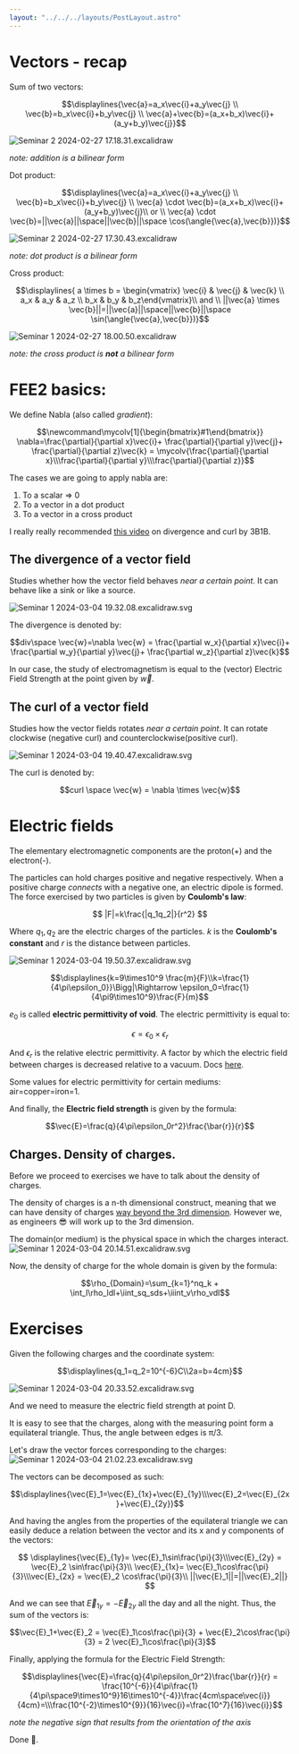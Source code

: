 ```yaml
---
layout: "../../../layouts/PostLayout.astro"
---
```


# Vectors - recap

Sum of two vectors:

$$\displaylines{\vec{a}=a_x\vec{i}+a_y\vec{j} \\ \vec{b}=b_x\vec{i}+b_y\vec{j} \\ \vec{a}+\vec{b}=(a_x+b_x)\vec{i}+(a_y+b_y)\vec{j}}$$

![Seminar 2 2024-02-27 17.18.31.excalidraw](/Seminar%202%202024-02-27%2017.18.31.excalidraw.svg)

_note: addition is a bilinear form_

Dot product:

$$\displaylines{\vec{a}=a_x\vec{i}+a_y\vec{j} \\ \vec{b}=b_x\vec{i}+b_y\vec{j} \\ \vec{a} \cdot \vec{b}=(a_x+b_x)\vec{i}+(a_y+b_y)\vec{j}\\ or \\ \vec{a} \cdot \vec{b}=||\vec{a}||\space||\vec{b}||\space \cos(\angle{\vec{a},\vec{b}})}$$

![Seminar 2 2024-02-27 17.30.43.excalidraw](/Seminar%202%202024-02-27%2017.30.43.excalidraw.svg)

_note: dot product is a bilinear form_

Cross product:

$$\displaylines{ a \times b = \begin{vmatrix} \vec{i} & \vec{j} & \vec{k} \\ a_x & a_y & a_z \\ b_x & b_y & b_z\end{vmatrix}\\ and \\ ||\vec{a} \times \vec{b}||=||\vec{a}||\space||\vec{b}||\space \sin(\angle{\vec{a},\vec{b}})}$$

![Seminar 1 2024-02-27 18.00.50.excalidraw](/Seminar%201%202024-02-27%2018.00.50.excalidraw.svg)

_note: the cross product is **not** a bilinear form_

# FEE2 basics:

We define Nabla (also called _gradient_):

$$\newcommand\mycolv[1]{\begin{bmatrix}#1\end{bmatrix}} \nabla=\frac{\partial}{\partial x}\vec{i}+ \frac{\partial}{\partial y}\vec{j}+ \frac{\partial}{\partial z}\vec{k} = \mycolv{\frac{\partial}{\partial x}\\\frac{\partial}{\partial y}\\\frac{\partial}{\partial z}}$$

The cases we are going to apply nabla are:

1. To a scalar => 0
2. To a vector in a dot product
3. To a vector in a cross product

I really really recommended [this video](https://www.youtube.com/watch?v=rB83DpBJQsE&pp=ygUbM2JsdWUxYnJvd24gZGl2ZXJnZW5jZSBjdXJs) on divergence and curl by 3B1B.

## The divergence of a vector field

Studies whether how the vector field behaves _near a certain point_.
It can behave like a sink or like a source.

![Seminar 1 2024-03-04 19.32.08.excalidraw.svg](/Seminar%201%202024-03-04%2019.32.08.excalidraw.svg)

The divergence is denoted by:

$$div\space \vec{w}=\nabla \vec{w} = \frac{\partial w_x}{\partial x}\vec{i}+ \frac{\partial w_y}{\partial y}\vec{j}+ \frac{\partial w_z}{\partial z}\vec{k}$$

In our case, the study of electromagnetism is equal to the (vector) Electric Field Strength at the point given by $\vec{w}$.

## The curl of a vector field

Studies how the vector fields rotates _near a certain point_.
It can rotate clockwise (negative curl) and counterclockwise(positive curl).

![Seminar 1 2024-03-04 19.40.47.excalidraw.svg](/Seminar%201%202024-03-04%2019.40.47.excalidraw.svg)

The curl is denoted by:

$$curl \space \vec{w} = \nabla \times \vec{w}$$

# Electric fields

The elementary electromagnetic components are the proton(+) and the electron(-).

The particles can hold charges positive and negative respectively. When a positive charge _connects_ with a negative one, an electric dipole is formed.
The force exercised by two particles is given by **Coulomb's law**:


$$ |F|=k\frac{|q_1q_2|}{r^2} $$


Where $q_1,q_2$ are the electric charges of the particles. $k$ is the **Coulomb's constant** and $r$ is the distance between particles.

![Seminar 1 2024-03-04 19.50.37.excalidraw.svg](/Seminar%201%202024-03-04%2019.50.37.excalidraw.svg)

$$\displaylines{k=9\times10^9 \frac{m}{F}\\k=\frac{1}{4\pi\epsilon_0}}\Bigg|\Rightarrow \epsilon_0=\frac{1}{4\pi9\times10^9}\frac{F}{m}$$

$e_0$ is called **electric permittivity of void**.
The electric permittivity is equal to:

$$\epsilon = \epsilon_0\times\epsilon_r$$

And $\epsilon_r$ is the relative electric permittivity. A factor by which the electric field between charges is decreased relative to a vacuum. Docs [here](https://www.google.com/url?sa=t&rct=j&q=&esrc=s&source=web&cd=&cad=rja&uact=8&ved=2ahUKEwiH0ef8l9uEAxXSQvEDHf4uBP0QFnoECBsQAw&url=https%3A%2F%2Fen.wikipedia.org%2Fwiki%2FRelative_permittivity%23%3A~%3Atext%3DRelative%2520permittivity%2520is%2520the%2520factor%2Chas%2520vacuum%2520as%2520its%2520dielectric.&usg=AOvVaw1bbwmtFwPfoJwLYS1vSkqe&opi=89978449).

Some values for electric permittivity for certain mediums: air=copper=iron=1.

And finally, the **Electric field strength** is given by the formula:

$$\vec{E}=\frac{q}{4\pi\epsilon_0r^2}\frac{\bar{r}}{r}$$

## Charges. Density of charges.

Before we proceed to exercises we have to talk about the density of charges.

The density of charges is a n-th dimensional construct, meaning that we can have density of charges [way beyond the 3rd dimension](https://en.wikipedia.org/wiki/Four-current#:~:text=In%20special%20and%20general%20relativity,unit%20time%20per%20unit%20area.). However we, as engineers 😎 will work up to the 3rd dimension.

The domain(or medium) is the physical space in which the charges interact.
![Seminar 1 2024-03-04 20.14.51.excalidraw.svg](/Seminar%201%202024-03-04%2020.14.51.excalidraw.svg)

Now, the density of charge for the whole domain is given by the formula:

$$\rho_{Domain}=\sum_{k=1}^nq_k + \int_l\rho_ldl+\iint_sq_sds+\iiint_v\rho_vdl$$

# Exercises

Given the following charges and the coordinate system:

$$\displaylines{q_1=q_2=10^{-6}C\\2a=b=4cm}$$

![Seminar 1 2024-03-04 20.33.52.excalidraw.svg](/Seminar%201%202024-03-04%2020.33.52.excalidraw.svg)

And we need to measure the electric field strength at point D.

It is easy to see that the charges, along with the measuring point form a equilateral triangle. Thus, the angle between edges is π/3.

Let's draw the vector forces corresponding to the charges:
![Seminar 1 2024-03-04 21.02.23.excalidraw.svg](/Seminar%201%202024-03-04%2021.02.23.excalidraw.svg)

The vectors can be decomposed as such:

$$\displaylines{\vec{E}_1=\vec{E}_{1x}+\vec{E}_{1y}\\\vec{E}_2=\vec{E}_{2x}+\vec{E}_{2y}}$$

And having the angles from the properties of the equilateral triangle we can easily deduce a relation between the vector and its x and y components of the vectors:

$$
\displaylines{\vec{E}_{1y}= \vec{E}_1\sin\frac{\pi}{3}\\\vec{E}_{2y} = \vec{E}_2 \sin\frac{\pi}{3}\\
\vec{E}_{1x}= \vec{E}_1\cos\frac{\pi}{3}\\\vec{E}_{2x} = \vec{E}_2 \cos\frac{\pi}{3}\\
||\vec{E}_1||=||\vec{E}_2||}
$$

And we can see that $\vec{E}_{1y}=-\vec{E}_{2y}$ all the day and all the night. Thus, the sum of the vectors is:

$$\vec{E}_1+\vec{E}_2 = \vec{E}_1\cos\frac{\pi}{3} + \vec{E}_2\cos\frac{\pi}{3} = 2 \vec{E}_1\cos\frac{\pi}{3}$$

Finally, applying the formula for the Electric Field Strength:

$$\displaylines{\vec{E}=\frac{q}{4\pi\epsilon_0r^2}\frac{\bar{r}}{r} = \frac{10^{-6}}{4\pi\frac{1}{4\pi\space9\times10^9}16\times10^{-4}}\frac{4cm\space\vec{i}}{4cm}=\\\frac{10^{-2}\times10^{9}}{16}\vec{i}=\frac{10^7}{16}\vec{i}}$$

_note the negative sign that results from the orientation of the axis_

Done 🥳.

